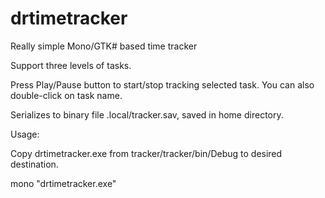 # drtimetracker
Really simple Mono/GTK# based time tracker

Support three levels of tasks.

Press Play/Pause button to start/stop tracking selected task.
You can also double-click on task name.

Serializes to binary file .local/tracker.sav, saved in home directory.

Usage:

Copy drtimetracker.exe from tracker/tracker/bin/Debug to desired destination.

mono "drtimetracker.exe"
